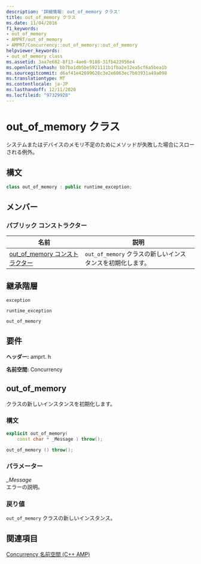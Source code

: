 ```yaml
---
description: '詳細情報: out_of_memory クラス'
title: out_of_memory クラス
ms.date: 11/04/2016
f1_keywords:
- out_of_memory
- AMPRT/out_of_memory
- AMPRT/Concurrency::out_of_memory::out_of_memory
helpviewer_keywords:
- out_of_memory class
ms.assetid: 3aa7e682-8f13-4ae6-9188-31fb423956e4
ms.openlocfilehash: bb7ba1db5be5921111b1fba2e12ea5cf6a5bea1b
ms.sourcegitcommit: d6af41e42699628c3e2e6063ec7b03931a49a098
ms.translationtype: MT
ms.contentlocale: ja-JP
ms.lasthandoff: 12/11/2020
ms.locfileid: "97329928"
---
```

# <a name="out_of_memory-class"></a>out_of_memory クラス

システムまたはデバイスのメモリ不足のためにメソッドが失敗した場合にスローされる例外。

## <a name="syntax"></a>構文

```cpp
class out_of_memory : public runtime_exception;
```

## <a name="members"></a>メンバー

### <a name="public-constructors"></a>パブリック コンストラクター

|名前|説明|
|----------|-----------------|
|[out_of_memory コンストラクター](#ctor)|`out_of_memory` クラスの新しいインスタンスを初期化します。|

## <a name="inheritance-hierarchy"></a>継承階層

`exception`

`runtime_exception`

`out_of_memory`

## <a name="requirements"></a>要件

**ヘッダー:** amprt. h

**名前空間:** Concurrency

## <a name="out_of_memory"></a><a name="ctor"></a> out_of_memory

クラスの新しいインスタンスを初期化します。

### <a name="syntax"></a>構文

```cpp
explicit out_of_memory(
    const char * _Message ) throw();

out_of_memory () throw();
```

### <a name="parameters"></a>パラメーター

*_Message*<br/>
エラーの説明。

### <a name="return-value"></a>戻り値

`out_of_memory` クラスの新しいインスタンス。

## <a name="see-also"></a>関連項目

[Concurrency 名前空間 (C++ AMP)](concurrency-namespace-cpp-amp.md)
